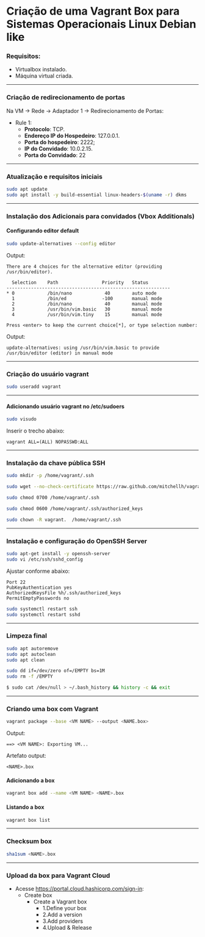 
# Criação de uma Vagrant Box para Sistemas Operacionais Linux **Debian like**

### Requisitos:
- Virtualbox instalado.
- Máquina virtual criada.
---

### Criação de redirecionamento de portas
Na VM -> Rede -> Adaptador 1 -> Redirecionamento de Portas:
- Rule 1:
	- **Protocolo**: TCP.
	- **Endereço IP do Hospedeiro**: 127.0.0.1.
	- **Porta do hospedeiro**: 2222;
	- **IP do Convidado**: 10.0.2.15.
	- **Porta do Convidado**: 22
---

### Atualização e requisitos iniciais

```bash
sudo apt update
sudo apt install -y build-essential linux-headers-$(uname -r) dkms
```
---
### Instalação dos Adicionais para convidados (Vbox Additionals)

#### Configurando editor default
```bash
sudo update-alternatives --config editor
```

Output:
```text
There are 4 choices for the alternative editor (providing /usr/bin/editor).

  Selection    Path                Priority   Status
------------------------------------------------------------
* 0            /bin/nano            40        auto mode
  1            /bin/ed             -100       manual mode
  2            /bin/nano            40        manual mode
  3            /usr/bin/vim.basic   30        manual mode
  4            /usr/bin/vim.tiny    15        manual mode

Press <enter> to keep the current choice[*], or type selection number:
```

Output:
```text
update-alternatives: using /usr/bin/vim.basic to provide /usr/bin/editor (editor) in manual mode
```
---
### Criação do usuário vagrant
```bash
sudo useradd vagrant 
```
---
#### Adicionando usuário vagrant no /etc/sudoers
```bash
sudo visudo
```

Inserir o trecho abaixo:
```text
vagrant ALL=(ALL) NOPASSWD:ALL
```
---
### Instalação da chave pública SSH
```bash
sudo mkdir -p /home/vagrant/.ssh

sudo wget --no-check-certificate https://raw.github.com/mitchellh/vagrant/master/keys/vagrant.pub -O /home/vagrant/.ssh/authorized_keys

sudo chmod 0700 /home/vagrant/.ssh

sudo chmod 0600 /home/vagrant/.ssh/authorized_keys

sudo chown -R vagrant.  /home/vagrant/.ssh
```

---
### Instalação e configuração do OpenSSH Server
```bash
sudo apt-get install -y openssh-server
sudo vi /etc/ssh/sshd_config
```
Ajustar conforme abaixo:
```text
Port 22
PubKeyAuthentication yes
AuthorizedKeysFile %h/.ssh/authorized_keys
PermitEmptyPasswords no
```

```bash
sudo systemctl restart ssh
sudo systemctl restart sshd
```

---
### Limpeza final
```bash
sudo apt autoremove
sudo apt autoclean
sudo apt clean

sudo dd if=/dev/zero of=/EMPTY bs=1M
sudo rm -f /EMPTY

$ sudo cat /dev/null > ~/.bash_history && history -c && exit
```
---
### Criando uma box com Vagrant
```bash
vagrant package --base <VM NAME> --output <NAME.box>
```

Output:
```text
==> <VM NAME>: Exporting VM...
```

Artefato output:
```text
<NAME>.box
```

#### Adicionando a box
```bash
vagrant box add --name <VM NAME> <NAME>.box
```

#### Listando a box
```bash
vagrant box list
```

---
### Checksum box
```bash
sha1sum <NAME>.box
```
---
### Upload da box para Vagrant Cloud

- Acesse https://portal.cloud.hashicorp.com/sign-in:
	- Create box
		- Create a Vagrant box
			- 1.Define your box
			- 2.Add a version
			- 3.Add providers
			- 4.Upload & Release